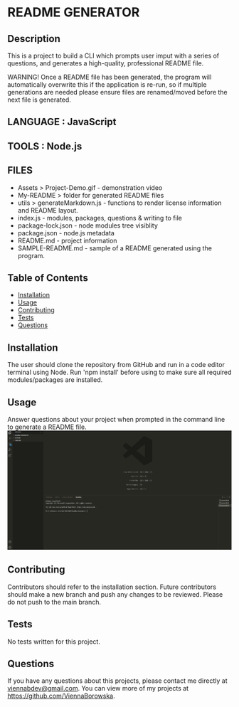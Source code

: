 # README GENERATOR

## Description

This is a project to build a CLI which prompts user imput with a series of questions, and generates a high-quality, professional README file.

WARNING!
Once a README file has been generated, the program will automatically overwrite this if the application is re-run, so if multiple generations are needed please ensure files are renamed/moved before the next file is generated.

## LANGUAGE : JavaScript

## TOOLS : Node.js

## FILES

- Assets > Project-Demo.gif - demonstration video
- My-README > folder for generated README files
- utils > generateMarkdown.js - functions to render license information and README layout.
- index.js - modules, packages, questions & writing to file
- package-lock.json - node modules tree visiblity
- package.json - node.js metadata
- README.md - project information
- SAMPLE-README.md - sample of a README generated using the program.

## Table of Contents

- [Installation](#installation)
- [Usage](#usage)
- [Contributing](#contributing)
- [Tests](#tests)
- [Questions](#questions)

## Installation

The user should clone the repository from GitHub and run in a code editor terminal using Node. Run 'npm install' before using to make sure all required modules/packages are installed.

## Usage

Answer questions about your project when prompted in the command line to generate a README file.
<img src="Assets/Project-Demo.gif" alt="Demo video of how to run and use program - visual of app being run in command line and questions being answered, and finally a README file is generated.">

## Contributing

Contributors should refer to the installation section. Future contributors should make a new branch and push any changes to be reviewed. Please do not push to the main branch.

## Tests

No tests written for this project.

## Questions

If you have any questions about this projects, please contact me directly at viennabdev@gmail.com. You can view more of my projects at https://github.com/ViennaBorowska.

